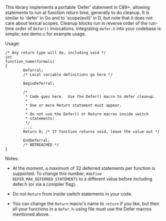 This library implements a portable 'Defer' statement in C89+, allowing
statements to run at function return time, generally to do cleanup.  It
is similar to 'defer' in Go and to 'scope(exit)' in D, but note that it
does not care about lexical scopes.  Cleanup blocks run in reverse order
of the run-time order of `Defer()` invocations.  Integrating `defer.h`
into your codebase is simple; see demo.c for example usage.

Usage:

```
/* Any return type will do, including void */
int
function_name(formals)
{
        Deferral;
        /* Local variable definitions go here */

        BeginDeferral;

        /*
         * Code goes here.  Use the Defer() macro to defer cleanup.
         *
         * One or more Return statement must appear.
         *
         * Do not use the Defer() or Return macros inside switch
         * statements! 
         */
        ...;
        Return 0; /* If function returns void, leave the value out */

        EndDeferral;
        /* NOTREACHED */
}
```

Notes:

 - At the moment, a maximum of 32 deferred statements per function is
   supported.  To change this number, `#define DEFER_MAX_DEFERRED_STATEMENTS`
   to a different value before including defer.h (or via a compiler
   flag).

 - Do not `Return` from inside switch statements in your code.

 - You can change the `Return` macro's name to `return` if you like, but
   then all your functions in a `defer.h`-using file must use the Defer
   macros mentioned above.
